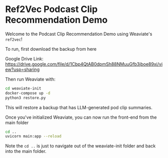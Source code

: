 # Ref2Vec Podcast Clip Recommendation Demo

Welcome to the Podcast Clip Recommendation Demo using Weaviate's `ref2vec`!

To run, first download the backup from here

Google Drive Link: https://drive.google.com/file/d/1Cbp4QtAB0dpmSh88NMuuGfb3jboe89xi/view?usp=sharing

Then run Weaviate with:

```bash
cd weaviate-init
docker-compose up -d
python3 restore.py
```

This will restore a backup that has LLM-generated pod clip summaries.

Once you've initialized Weaviate, you can now run the front-end from the main folder

```bash
cd ..
uvicorn main:app --reload
```

Note the `cd ..` is just to navigate out of the weaviate-init folder and back into the main folder.
